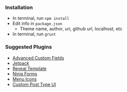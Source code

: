 ### Installation
- In terminal, run `npm install`
- Edit info in `package.json`
    - Theme name, author, uri, github url, localhost, etc
- In terminal, run `grunt`

### Suggested Plugins
- [Advanced Custom Fields](https://wordpress.org/plugins/advanced-custom-fields/)
- [Jetpack](https://wordpress.org/plugins/jetpack/)
- [Reveal Template](https://wordpress.org/plugins/reveal-template/)
- [Ninja Forms](https://wordpress.org/plugins/ninja-forms/)
- [Menu Icons](https://wordpress.org/plugins/menu-icons/)
- [Custom Post Type UI](https://wordpress.org/plugins/custom-post-type-ui/)